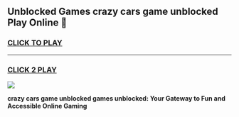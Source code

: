 
## Unblocked Games crazy cars game unblocked Play Online 👋
<h3>
<a href="https://news.freeplayer.one?title=crazy_cars_game_unblocked&ref=17F">CLICK TO PLAY</a></h3>
<hr>

<h3>
<a href="https://news.freeplayer.one?title=crazy_cars_game_unblocked&ref=17F">CLICK 2 PLAY</a>
  
</h3>

<a href="https://news.freeplayer.one?title=crazy_cars_game_unblocked&ref=17F/"><img src="https://clearcache.store/games.png"></a>


**crazy cars game unblocked games unblocked: Your Gateway to Fun and Accessible Online Gaming**
